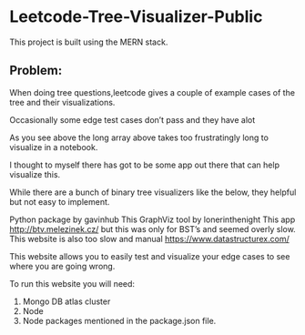 # Leetcode-Tree-Visualizer-Public

This project is built using the MERN stack.

## Problem:

When doing tree questions,leetcode gives a couple of example cases of the tree and their visualizations.

Occasionally some edge test cases don’t pass and they have alot 

As you see above the long array above takes too frustratingly long to visualize in a notebook. 

I thought to myself there has got to be some app out there that can help visualize this.

 While there are a bunch of binary tree visualizers like the below, they helpful but not easy to implement.

Python package by gavinhub
This GraphViz tool by lonerinthenight
This app http://btv.melezinek.cz/ but this was only for BST’s and seemed overly slow.
This website is also too slow and manual https://www.datastructurex.com/ 

This website allows you to easily test and visualize your edge cases to see where you are going wrong.

To run this website you will need:
1. Mongo DB atlas cluster
2. Node
3. Node packages mentioned in the package.json file.